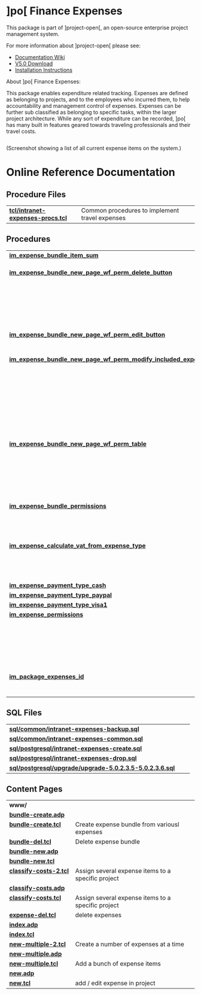 # ]po[ Finance Expenses
This package is part of ]project-open[, an open-source enterprise project management system.

For more information about ]project-open[ please see:
* [Documentation Wiki](http://www.project-open.com/en/)
* [V5.0 Download](https://sourceforge.net/projects/project-open/files/project-open/V5.0/)
* [Installation Instructions](http://www.project-open.com/en/list-installers)

About ]po[ Finance Expenses:

<p><p>This package enables expenditure related tracking. Expenses are defined as belonging to projects, and to the employees who incurred them, to help accountability and management control of expenses. Expenses can be further sub classified as belonging to specific tasks, within the larger project architecture. While any sort of expenditure can be recorded, ]po[ has many built in features geared towards traveling professionals and their travel costs. <p><p><img alt="" src="http://www.project-open.com/images/manual_screenshots/expense_screenshot1.gif" /><p>(Screenshot showing a list of all current expense items on the system.) <p>

# Online Reference Documentation

## Procedure Files

<table cellpadding="0" cellspacing="0"><tr valign="top"><td style="width:35%"><b><a href="http://www.project-open.net/api-doc/procs-file-view?version_id=85999&amp;path=packages/intranet-expenses/tcl/intranet-expenses-procs.tcl">tcl/intranet-expenses-procs.tcl</a></b></td><td></td><td>Common procedures to implement travel expenses </td></tr></table>

## Procedures

<table cellpadding="0" cellspacing="0"><tr valign="top"><td style="width:35%"><b><a href="http://www.project-open.net/api-doc/proc-view?version_id=85999&amp;proc=im_expense_bundle_item_sum">im_expense_bundle_item_sum</a></b></td><td></td><td>Sums up a list of expense items. </td></tr><tr valign="top"><td style="width:35%"><b><a href="http://www.project-open.net/api-doc/proc-view?version_id=85999&amp;proc=im_expense_bundle_new_page_wf_perm_delete_button">im_expense_bundle_new_page_wf_perm_delete_button</a></b></td><td></td><td>Should we show the &quot;Delete&quot; button in the ExpenseBundleNewPage? Only the owner himself is allowed to delete a bundle, while it is in status &quot;Requested&quot; or &quot;Rejected&quot;. </td></tr><tr valign="top"><td style="width:35%"><b><a href="http://www.project-open.net/api-doc/proc-view?version_id=85999&amp;proc=im_expense_bundle_new_page_wf_perm_edit_button">im_expense_bundle_new_page_wf_perm_edit_button</a></b></td><td></td><td>Should we show the &quot;Edit&quot; button in the ExpenseBundleNewPage? </td></tr><tr valign="top"><td style="width:35%"><b><a href="http://www.project-open.net/api-doc/proc-view?version_id=85999&amp;proc=im_expense_bundle_new_page_wf_perm_modify_included_expenses">im_expense_bundle_new_page_wf_perm_modify_included_expenses</a></b></td><td></td><td>Should we show the &quot;Modify Included Expenses&quot; link in the ExpenseBundleNewPage? The link is visible only for users with &quot;w&quot; permission on the bundle Also, the included expenses can&#39;t be change anymore once the Expense Bundle has been approved. </td></tr><tr valign="top"><td style="width:35%"><b><a href="http://www.project-open.net/api-doc/proc-view?version_id=85999&amp;proc=im_expense_bundle_new_page_wf_perm_table">im_expense_bundle_new_page_wf_perm_table</a></b></td><td></td><td>Returns a hash array representing (role x status) -&gt; (v r d w a), controlling the read and write permissions on expenses, depending on the users&#39;s role and the WF status. </td></tr><tr valign="top"><td style="width:35%"><b><a href="http://www.project-open.net/api-doc/proc-view?version_id=85999&amp;proc=im_expense_bundle_permissions">im_expense_bundle_permissions</a></b></td><td></td><td>Fill the &quot;by-reference&quot; variables read, write and admin with the permissions of $user_id on $bundle_id.&lt;br&gt; </td></tr><tr valign="top"><td style="width:35%"><b><a href="http://www.project-open.net/api-doc/proc-view?version_id=85999&amp;proc=im_expense_calculate_vat_from_expense_type">im_expense_calculate_vat_from_expense_type</a></b></td><td></td><td>Calculates the VAT % as a function of the &quot;aux_string&quot; field in im_categories for &#39;Intranet Expense Type&#39;. </td></tr><tr valign="top"><td style="width:35%"><b><a href="http://www.project-open.net/api-doc/proc-view?version_id=85999&amp;proc=im_expense_payment_type_cash">im_expense_payment_type_cash</a></b></td><td></td><td></td></tr><tr valign="top"><td style="width:35%"><b><a href="http://www.project-open.net/api-doc/proc-view?version_id=85999&amp;proc=im_expense_payment_type_paypal">im_expense_payment_type_paypal</a></b></td><td></td><td></td></tr><tr valign="top"><td style="width:35%"><b><a href="http://www.project-open.net/api-doc/proc-view?version_id=85999&amp;proc=im_expense_payment_type_visa1">im_expense_payment_type_visa1</a></b></td><td></td><td></td></tr><tr valign="top"><td style="width:35%"><b><a href="http://www.project-open.net/api-doc/proc-view?version_id=85999&amp;proc=im_expense_permissions">im_expense_permissions</a></b></td><td></td><td>Fill the &quot;by-reference&quot; variables read, write and admin with the permissions of $user_id on $expense_id.&lt;br&gt; Basically, users can only see and modify their own expenses. </td></tr><tr valign="top"><td style="width:35%"><b><a href="http://www.project-open.net/api-doc/proc-view?version_id=85999&amp;proc=im_package_expenses_id">im_package_expenses_id</a></b></td><td></td><td>Returns the package id of the intranet-expenses module </td></tr></table>

## SQL Files

<table cellpadding="0" cellspacing="0"><tr valign="top"><td><b><a href="http://www.project-open.net/api-doc/display-sql?package_key=intranet-expenses&amp;url=common/intranet-expenses-backup.sql&amp;version_id=85999">sql/common/intranet-expenses-backup.sql</a></b></td><td></td><td></td></tr><tr valign="top"><td><b><a href="http://www.project-open.net/api-doc/display-sql?package_key=intranet-expenses&amp;url=common/intranet-expenses-common.sql&amp;version_id=85999">sql/common/intranet-expenses-common.sql</a></b></td><td></td><td></td></tr><tr valign="top"><td><b><a href="http://www.project-open.net/api-doc/display-sql?package_key=intranet-expenses&amp;url=postgresql/intranet-expenses-create.sql&amp;version_id=85999">sql/postgresql/intranet-expenses-create.sql</a></b></td><td></td><td></td></tr><tr valign="top"><td><b><a href="http://www.project-open.net/api-doc/display-sql?package_key=intranet-expenses&amp;url=postgresql/intranet-expenses-drop.sql&amp;version_id=85999">sql/postgresql/intranet-expenses-drop.sql</a></b></td><td></td><td></td></tr><tr valign="top"><td><b><a href="http://www.project-open.net/api-doc/display-sql?package_key=intranet-expenses&amp;url=postgresql/upgrade/upgrade-5.0.2.3.5-5.0.2.3.6.sql&amp;version_id=85999">sql/postgresql/upgrade/upgrade-5.0.2.3.5-5.0.2.3.6.sql</a></b></td><td></td><td></td></tr></table>

## Content Pages

<table cellpadding="0" cellspacing="0"><tr valign="top"><td><b>www/</b></td></tr><tr valign="top"><td style="width:35%"><b><a href="http://www.project-open.net/api-doc/content-page-view?version_id=85999&amp;path=packages/intranet-expenses/www/bundle-create.adp">bundle-create.adp</a></b></td><td></td></tr><tr valign="top"><td style="width:35%"><b><a href="http://www.project-open.net/api-doc/content-page-view?version_id=85999&amp;path=packages/intranet-expenses/www/bundle-create.tcl">bundle-create.tcl</a></b></td><td>Create expense bundle from variousl expenses</td></tr><tr valign="top"><td style="width:35%"><b><a href="http://www.project-open.net/api-doc/content-page-view?version_id=85999&amp;path=packages/intranet-expenses/www/bundle-del.tcl">bundle-del.tcl</a></b></td><td>Delete expense bundle</td></tr><tr valign="top"><td style="width:35%"><b><a href="http://www.project-open.net/api-doc/content-page-view?version_id=85999&amp;path=packages/intranet-expenses/www/bundle-new.adp">bundle-new.adp</a></b></td><td></td></tr><tr valign="top"><td style="width:35%"><b><a href="http://www.project-open.net/api-doc/content-page-view?version_id=85999&amp;path=packages/intranet-expenses/www/bundle-new.tcl">bundle-new.tcl</a></b></td><td></td></tr><tr valign="top"><td style="width:35%"><b><a href="http://www.project-open.net/api-doc/content-page-view?version_id=85999&amp;path=packages/intranet-expenses/www/classify-costs-2.tcl">classify-costs-2.tcl</a></b></td><td>Assign several expense items to a specific project</td></tr><tr valign="top"><td style="width:35%"><b><a href="http://www.project-open.net/api-doc/content-page-view?version_id=85999&amp;path=packages/intranet-expenses/www/classify-costs.adp">classify-costs.adp</a></b></td><td></td></tr><tr valign="top"><td style="width:35%"><b><a href="http://www.project-open.net/api-doc/content-page-view?version_id=85999&amp;path=packages/intranet-expenses/www/classify-costs.tcl">classify-costs.tcl</a></b></td><td>Assign several expense items to a specific project</td></tr><tr valign="top"><td style="width:35%"><b><a href="http://www.project-open.net/api-doc/content-page-view?version_id=85999&amp;path=packages/intranet-expenses/www/expense-del.tcl">expense-del.tcl</a></b></td><td>delete expenses</td></tr><tr valign="top"><td style="width:35%"><b><a href="http://www.project-open.net/api-doc/content-page-view?version_id=85999&amp;path=packages/intranet-expenses/www/index.adp">index.adp</a></b></td><td></td></tr><tr valign="top"><td style="width:35%"><b><a href="http://www.project-open.net/api-doc/content-page-view?version_id=85999&amp;path=packages/intranet-expenses/www/index.tcl">index.tcl</a></b></td><td></td></tr><tr valign="top"><td style="width:35%"><b><a href="http://www.project-open.net/api-doc/content-page-view?version_id=85999&amp;path=packages/intranet-expenses/www/new-multiple-2.tcl">new-multiple-2.tcl</a></b></td><td>Create a number of expenses at a time</td></tr><tr valign="top"><td style="width:35%"><b><a href="http://www.project-open.net/api-doc/content-page-view?version_id=85999&amp;path=packages/intranet-expenses/www/new-multiple.adp">new-multiple.adp</a></b></td><td></td></tr><tr valign="top"><td style="width:35%"><b><a href="http://www.project-open.net/api-doc/content-page-view?version_id=85999&amp;path=packages/intranet-expenses/www/new-multiple.tcl">new-multiple.tcl</a></b></td><td>Add a bunch of expense items</td></tr><tr valign="top"><td style="width:35%"><b><a href="http://www.project-open.net/api-doc/content-page-view?version_id=85999&amp;path=packages/intranet-expenses/www/new.adp">new.adp</a></b></td><td></td></tr><tr valign="top"><td style="width:35%"><b><a href="http://www.project-open.net/api-doc/content-page-view?version_id=85999&amp;path=packages/intranet-expenses/www/new.tcl">new.tcl</a></b></td><td>add / edit expense in project</td></tr></table>

